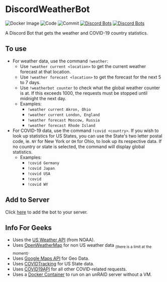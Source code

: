 # DiscordWeatherBot

![Docker Image](https://github.com/chand1012/discord-weather-bot/workflows/Docker%20Image%20CI/badge.svg?branch=master) ![Code](https://img.shields.io/github/languages/top/chand1012/discord-weather-bot) ![Commit](https://img.shields.io/github/last-commit/chand1012/discord-weather-bot/master) [![Discord Bots](https://top.gg/api/widget/status/703802587014627418.svg)](https://top.gg/bot/703802587014627418) [![Discord Bots](https://top.gg/api/widget/lib/703802587014627418.svg)](https://top.gg/bot/703802587014627418)

A Discord Bot that gets the weather and COVID-19 country statistics. 

## To use

- For weather data, use the command `!weather`:
    - Use `!weather current <location>` to get the current weather forecast at that location.
    - Use `!weather forecast <location>` to get the forecast for the next 5 to 7 days.
    - Use `!weatherbot counter` to check what the global weather counter is at. If this exceeds 1000, the requests must be stopped until midnight the next day.
    - Examples:
        - `!weather current Akron, Ohio`
        - `!weather current London, England`
        - `!weather forecast Moscow, Russia`
        - `!weather forecast Rhode Island`
- For COVID-19 data, use the command `!covid <country>`. If you wish to look up statistics for US States, you can use the State's two letter postal code, ie. `NY` for New York or `OH` for Ohio, to look up its respective data. If no country or state is selected, the command will display global statistics.
    - Examples:
        - `!covid Germany`
        - `!covid Japan`
        - `!covid USA`
        - `!covid`
        - `!covid WY`

## Add to Server

Click [here](https://discordapp.com/oauth2/authorize?client_id=703802587014627418&scope=bot&permissions=2048) to add the bot to your server.

## Info For Geeks

- Uses the [US Weather API](https://www.weather.gov/documentation/services-web-api) (from NOAA).
- Uses [OpenWeatherMap](https://openweathermap.org/) for non US weather data <sub>(there is a limit at the moment)</sub>.
- Uses [Google Maps API](https://cloud.google.com/maps-platform/) for Geo Data.
- Uses [COVIDTracking](https://covidtracking.com/) for US State data.
- Uses [COVID19API](https://covid19api.com/) for all other COVID-related requests.
- Uses a [Docker Container](https://hub.docker.com/r/chand1012/discord-weather-bot) to run on an unRAID server without a VM. 
